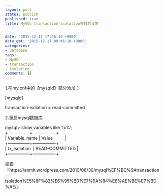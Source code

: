 ```yaml
---
layout: post
status: publish
published: true
title: MySQL transaction-isolation参数的设置


date: '2015-12-17 17:46:10 +0800'
date_gmt: '2015-12-17 09:46:10 +0800'
categories:
- Database
tags:
- MySQL
- transaction
- isolation
comments: []
---
```

<p>1.在<span class="skimlinks-unlinked">my.cnf中的【mysqld</span>】部分添加：</p>
<p>[mysqld]</p>
<p>transaction-isolation = read-committed</p>
<p>2.重启mysql数据库</p>
<p>mysql> show variables like &lsquo;tx%&rsquo;;<br />
+&mdash;&mdash;&mdash;&mdash;&mdash;+&mdash;&mdash;&mdash;&mdash;&mdash;-+<br />
| Variable_name | Value&nbsp;&nbsp;&nbsp;&nbsp;&nbsp;&nbsp;&nbsp;&nbsp;&nbsp; |<br />
+&mdash;&mdash;&mdash;&mdash;&mdash;+&mdash;&mdash;&mdash;&mdash;&mdash;-+<br />
| tx_isolation&nbsp; | READ-COMMITTED |<br />
+&mdash;&mdash;&mdash;&mdash;&mdash;+&mdash;&mdash;&mdash;&mdash;&mdash;-+</p>
<p>摘自『https://anmh.wordpress.com/2010/06/30/mysql%EF%BC%9Atransaction-isolation%E5%8F%82%E6%95%B0%E7%9A%84%E8%AE%BE%E7%BD%AE/』</p>
